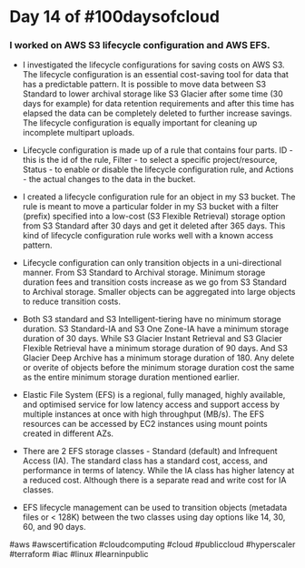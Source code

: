 # Day 14 of #100daysofcloud

### I worked on AWS S3 lifecycle configuration and AWS EFS.

- I investigated the lifecycle configurations for saving costs on AWS S3. The lifecycle configuration is an essential cost-saving tool for data that has a predictable pattern. It is possible to move data between S3 Standard to lower archival storage like S3 Glacier after some time (30 days for example) for data retention requirements and after this time has elapsed the data can be completely deleted to further increase savings. The lifecycle configuration is equally important for cleaning up incomplete multipart uploads.

- Lifecycle configuration is made up of a rule that contains four parts. ID - this is the id of the rule, Filter - to select a specific project/resource, Status - to enable or disable the lifecycle configuration rule, and Actions - the actual changes to the data in the bucket.

- I created a lifecycle configuration rule for an object in my S3 bucket. The rule is meant to move a particular folder in my S3 bucket with a filter (prefix) specified into a low-cost (S3 Flexible Retrieval) storage option from S3 Standard after 30 days and get it deleted after 365 days. This kind of lifecycle configuration rule works well with a known access pattern.

- Lifecycle configuration can only transition objects in a uni-directional manner. From S3 Standard to Archival storage. Minimum storage duration fees and transition costs increase as we go from S3 Standard to Archival storage. Smaller objects can be aggregated into large objects to reduce transition costs.

- Both S3 standard and S3 Intelligent-tiering have no minimum storage duration. S3 Standard-IA and S3 One Zone-IA have a minimum storage duration of 30 days. While S3 Glacier Instant Retrieval and S3 Glacier Flexible Retrieval have a minimum storage duration of 90 days. And S3 Glacier Deep Archive has a minimum storage duration of 180. Any delete or overite of objects before the minimum storage duration cost the same as the entire minimum storage duration mentioned earlier.

- Elastic File System (EFS) is a regional, fully managed, highly available, and optimised service for low latency access and support access by multiple instances at once with high throughput (MB/s). The EFS resources can be accessed by EC2 instances using mount points created in different AZs.

- There are 2 EFS storage classes - Standard (default) and Infrequent Access (IA). The standard class has a standard cost, access, and performance in terms of latency. While the IA class has higher latency at a reduced cost. Although there is a separate read and write cost for IA classes.

- EFS lifecycle management can be used to transition objects (metadata files or < 128K) between the two classes using day options like 14, 30, 60, and 90 days.

#aws #awscertification #cloudcomputing #cloud #publiccloud #hyperscaler #terraform #iac #linux #learninpublic
